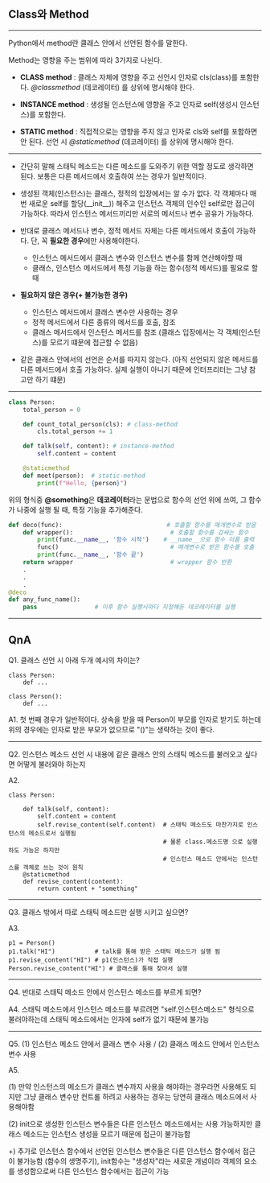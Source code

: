 ## Class와 Method

---

Python에서 method란 클래스 안에서 선언된 함수를 말한다.

Method는 영향을 주는 범위에 따라 3가지로 나뉜다.

- **CLASS method** : 클래스 자체에 영향을 주고 선언시 인자로 cls(class)를 포함한다. _@classmethod_ (데코레이터) 를 상위에 명시해야 한다.

- **INSTANCE method** : 생성될 인스턴스에 영향을 주고 인자로 self(생성시 인스턴스)를 포함한다.

- **STATIC method** : 직접적으로는 영향을 주지 않고 인자로 cls와 self를 포함하면 안 된다. 선언 시 _@staticmethod_ (데코레이터) 를 상위에 명시해야 한다.

---

- 간단히 말해 스태틱 메소드는 다른 메소드를 도와주기 위한 역할 정도로 생각하면 된다. 보통은 다른 메서드에서 호출하여 쓰는 경우가 일반적이다.

- 생성된 객체(인스턴스)는 클래스, 정적의 입장에서는 알 수가 없다. 각 객체마다 매번 새로운 self를 할당(\_\_init\_\_)) 해주고 인스턴스 객체의 인수인 self로만 접근이 가능하다. 따라서 인스턴스 메서드끼리만 서로의 메서드나 변수 공유가 가능하다.

- 반대로 클래스 메서드나 변수, 정적 메서드 자체는 다른 메서드에서 호출이 가능하다. 단, 꼭 **필요한 경우**에만 사용해야한다.
  - 인스턴스 메서드에서 클래스 변수와 인스턴스 변수를 함께 연산해야할 때
  - 클래스, 인스턴스 메서드에서 특정 기능을 하는 함수(정적 메서드)를 필요로 할 때
- **필요하지 않은 경우(+ 불가능한 경우)**

  - 인스턴스 메서드에서 클래스 변수만 사용하는 경우
  - 정적 메서드에서 다른 종류의 메서드를 호출, 참조
  - 클래스 메서드에서 인스턴스 메서드를 참조 (클래스 입장에서는 각 객체(인스턴스)를 모르기 떄문에 접근할 수 없음)

- 같은 클래스 안에서의 선언은 순서를 따지지 않는다. (아직 선언되지 않은 메서드를 다른 메서드에서 호출 가능하다. 실제 실행이 아니기 때문에 인터프리터는 그냥 참고만 하기 떄문)

---

```python
class Person:
    total_person = 0

    def count_total_person(cls): # class-method
        cls.total_person += 1

    def talk(self, content): # instance-method
        self.content = content

    @staticmethod
    def meet(person):  # static-method
        print(f"Hello, {person}")
```

위의 형식중 **@something**은 **데코레이터**라는 문법으로 함수의 선언 위에 쓰여, 그 함수가 나중에 실행 될 때, 특정 기능을 추가해준다.

```python
def deco(func):                             # 호출할 함수를 매개변수로 받음
    def wrapper():                           # 호출할 함수를 감싸는 함수
        print(func.__name__, '함수 시작')    # __name__으로 함수 이름 출력
        func()                               # 매개변수로 받은 함수를 호출
        print(func.__name__, '함수 끝')
    return wrapper                           # wrapper 함수 반환
    .
    .
    .
@deco
def any_func_name():
    pass                # 이후 함수 실행시마다 지정해둔 데코레이터를 실행

```

---

## QnA

Q1. 클래스 선언 시 아래 두개 예시의 차이는?

```
class Person:
    def ...
```

```
class Person():
    def ...
```

A1. 첫 번째 경우가 일반적이다. 상속을 받을 때 Person이 부모를 인자로 받기도 하는데 위의 경우에는 인자로 받은 부모가 없으므로 "()"는 생략하는 것이 좋다.

---

Q2. 인스턴스 메소드 선언 시 내용에 같은 클래스 안의 스태틱 메소드를 불러오고 싶다면 어떻게 불러와야 하는지

A2.

```
class Person:

    def talk(self, content):
        self.content = content
        self.revise_content(self.content)  # 스태틱 메소드도 마찬가지로 인스턴스의 메소드로서 실행됨
                                           # 물론 class.메소드명 으로 실행하도 가능은 하지만
                                           # 인스턴스 메소드 안에서는 인스턴스를 객체로 쓰는 것이 원칙
    @staticmethod
    def revise_content(content):
        return content + "something"

```

---

Q3. 클래스 밖에서 따로 스태틱 메소드만 실행 시키고 싶으면?

A3.

```
p1 = Person()
p1.talk("HI")           # talk를 통해 받은 스태틱 메소드가 실행 됨
p1.revise_content("HI") # p1(인스턴스)가 직접 실행
Person.revise_content("HI") # 클래스를 통해 찾아서 실행
```

---

Q4. 반대로 스태틱 메소드 안에서 인스턴스 메소드를 부르게 되면?

A4. 스태틱 메소드에서 인스턴스 메소드를 부르려면 "self.인스턴스메소드" 형식으로 불러야하는데 스태틱 메소드에서는 인자에 self가 없기 때문에 불가능

---

Q5. (1) 인스턴스 메소드 안에서 클래스 변수 사용 / (2) 클래스 메소드 안에서 인스턴스 변수 사용

A5.

(1) 만약 인스턴스의 메소드가 클래스 변수까지 사용을 해야하는 경우라면 사용해도 되지만 그냥 클래스 변수만 컨트롤 하려고 사용하는 경우는 당연히 클래스 메소드에서 사용해야함

(2) init으로 생성한 인스턴스 변수들은 다른 인스턴스 메소드에서는 사용 가능하지만 클래스 메소드는 인스턴스 생성을 모르기 때문에 접근이 불가능함

+) 추가로 인스턴스 함수에서 선언된 인스턴스 변수들은 다른 인스턴스 함수에서 접근이 불가능함 (함수의 생명주기), init함수는 "생성자"라는 새로운 개념이라 객체의 요소를 생성함으로써 다른 인스턴스 함수에서는 접근이 가능
